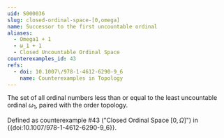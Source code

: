 ```yaml
---
uid: S000036
slug: closed-ordinal-space-[0,omega]
name: Successor to the first uncountable ordinal
aliases:
  - Omega1 + 1
  - ω_1 + 1
  - Closed Uncountable Ordinal Space
counterexamples_id: 43
refs:
  - doi: 10.1007\/978-1-4612-6290-9_6
    name: Counterexamples in Topology
---
```

The set of all ordinal numbers less than or equal to
the least uncountable ordinal $\omega_1$, paired with the order topology.

Defined as counterexample #43 ("Closed Ordinal Space $[0,\Omega]$")
in {{doi:10.1007\/978-1-4612-6290-9_6}}.
